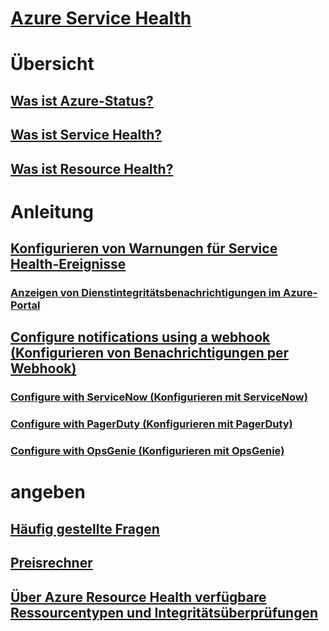 # [Azure Service Health](index.md)

# Übersicht
## [Was ist Azure-Status?](azure-status-overview.md)
## [Was ist Service Health?](service-health-overview.md)
## [Was ist Resource Health?](resource-health-overview.md)
# Anleitung
## [Konfigurieren von Warnungen für Service Health-Ereignisse](../monitoring-and-diagnostics/monitoring-activity-log-alerts-on-service-notifications.md?toc=%2fazure%2fservice-health%2ftoc.json)
### [Anzeigen von Dienstintegritätsbenachrichtigungen im Azure-Portal](../monitoring-and-diagnostics/monitoring-service-notifications.md?toc=%2fazure%2fservice-health%2ftoc.json)
## [Configure notifications using a webhook (Konfigurieren von Benachrichtigungen per Webhook)](service-health-alert-webhook-guide.md)
### [Configure with ServiceNow (Konfigurieren mit ServiceNow)](service-health-alert-webhook-servicenow.md)
### [Configure with PagerDuty (Konfigurieren mit PagerDuty)](service-health-alert-webhook-pagerduty.md)
### [Configure with OpsGenie (Konfigurieren mit OpsGenie)](service-health-alert-webhook-opsgenie.md)
# angeben
## [Häufig gestellte Fragen](resource-health-faq.md)
## [Preisrechner](https://azure.microsoft.com/pricing/calculator/)
## [Über Azure Resource Health verfügbare Ressourcentypen und Integritätsüberprüfungen](resource-health-checks-resource-types.md)